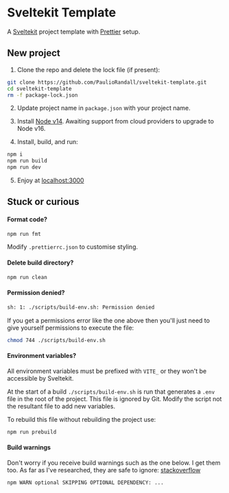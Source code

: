 # Sveltekit Template

A [Sveltekit](https://kit.svelte.dev/) project template with [Prettier](https://prettier.io/) setup.

## New project

1. Clone the repo and delete the lock file (if present):

```bash
git clone https://github.com/PaulioRandall/sveltekit-template.git
cd sveltekit-template
rm -f package-lock.json
```

2. Update project name in `package.json` with your project name.

3. Install [Node v14](https://nodejs.org/en/download/). Awaiting support from cloud providers to upgrade to Node v16.

4. Install, build, and run:

```bash
npm i
npm run build
npm run dev
```

5. Enjoy at [localhost:3000](http://localhost:3000)

## Stuck or curious

#### Format code?

```bash
npm run fmt
```

Modify `.prettierrc.json` to customise styling.

#### Delete build directory?

```bash
npm run clean
```

#### Permission denied?

```bash
sh: 1: ./scripts/build-env.sh: Permission denied
```

If you get a permissions error like the one above then you'll just need to give yourself permissions to execute the file:

```bash
chmod 744 ./scripts/build-env.sh
```

#### Environment variables?

All environment variables must be prefixed with `VITE_` or they won't be accessible by Sveltekit.

At the start of a build `./scripts/build-env.sh` is run that generates a `.env` file in the root of the project. This file is ignored by Git. Modify the script not the resultant file to add new variables.

To rebuild this file without rebuilding the project use:

```bash
npm run prebuild
```

#### Build warnings

Don't worry if you receive build warnings such as the one below. I get them too. As far as I've researched, they are safe to ignore: [stackoverflow](https://stackoverflow.com/questions/62810078/how-to-solve-npm-warn-optional-skipping-optional-dependency-fsevents1-2-13)

```bash
npm WARN optional SKIPPING OPTIONAL DEPENDENCY: ...
```
